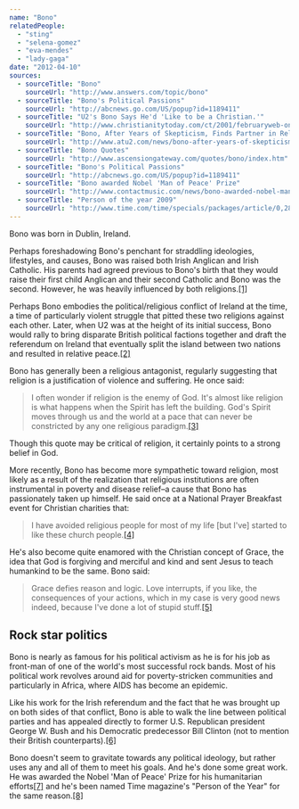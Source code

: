 ```yaml
---
name: "Bono"
relatedPeople:
  - "sting"
  - "selena-gomez"
  - "eva-mendes"
  - "lady-gaga"
date: "2012-04-10"
sources:
  - sourceTitle: "Bono"
    sourceUrl: "http://www.answers.com/topic/bono"
  - sourceTitle: "Bono's Political Passions"
    sourceUrl: "http://abcnews.go.com/US/popup?id=1189411"
  - sourceTitle: "U2's Bono Says He'd 'Like to be a Christian.'"
    sourceUrl: "http://www.christianitytoday.com/ct/2001/februaryweb-only/43.0b.html"
  - sourceTitle: "Bono, After Years of Skepticism, Finds Partner in Religion"
    sourceUrl: "http://www.atu2.com/news/bono-after-years-of-skepticism-finds-partner-in-religion.html"
  - sourceTitle: "Bono Quotes"
    sourceUrl: "http://www.ascensiongateway.com/quotes/bono/index.htm"
  - sourceTitle: "Bono's Political Passions"
    sourceUrl: "http://abcnews.go.com/US/popup?id=1189411"
  - sourceTitle: "Bono awarded Nobel 'Man of Peace' Prize"
    sourceUrl: "http://www.contactmusic.com/news/bono-awarded-nobel-man-of-peace-prize_1089431"
  - sourceTitle: "Person of the year 2009"
    sourceUrl: "http://www.time.com/time/specials/packages/article/0,28804,1946375_1947772_1947758,00.html"
---
```


Bono was born in Dublin, Ireland.

Perhaps foreshadowing Bono's penchant for straddling ideologies, lifestyles, and causes, Bono was raised both Irish Anglican and Irish Catholic. His parents had agreed previous to Bono's birth that they would raise their first child Anglican and their second Catholic and Bono was the second. However, he was heavily influenced by both religions.<a class="source-citation" href="http://www.answers.com/topic/bono" title="Bono">[1]</a>

Perhaps Bono embodies the political/religious conflict of Ireland at the time, a time of particularly violent struggle that pitted these two religions against each other. Later, when U2 was at the height of its initial success, Bono would rally to bring disparate British political factions together and draft the referendum on Ireland that eventually split the island between two nations and resulted in relative peace.<a class="source-citation" href="http://abcnews.go.com/US/popup?id=1189411" title="Bono&apos;s Political Passions">[2]</a>

Bono has generally been a religious antagonist, regularly suggesting that religion is a justification of violence and suffering. He once said:

>I often wonder if religion is the enemy of God. It's almost like religion is what happens when the Spirit has left the building. God's Spirit moves through us and the world at a pace that can never be constricted by any one religious paradigm.<a class="source-citation" href="http://www.christianitytoday.com/ct/2001/februaryweb-only/43.0b.html" title="U2&apos;s Bono Says He&apos;d &apos;Like to be a Christian.&apos;">[3]</a>

Though this quote may be critical of religion, it certainly points to a strong belief in God.

More recently, Bono has become more sympathetic toward religion, most likely as a result of the realization that religious institutions are often instrumental in poverty and disease relief–a cause that Bono has passionately taken up himself. He said once at a National Prayer Breakfast event for Christian charities that:

>I have avoided religious people for most of my life [but I've] started to like these church people.<a class="source-citation" href="http://www.atu2.com/news/bono-after-years-of-skepticism-finds-partner-in-religion.html" title="Bono, After Years of Skepticism, Finds Partner in Religion">[4]</a>

He's also become quite enamored with the Christian concept of Grace, the idea that God is forgiving and merciful and kind and sent Jesus to teach humankind to be the same. Bono said:

>Grace defies reason and logic. Love interrupts, if you like, the consequences of your actions, which in my case is very good news indeed, because I've done a lot of stupid stuff.<a class="source-citation" href="http://www.ascensiongateway.com/quotes/bono/index.htm" title="Bono Quotes">[5]</a>

## Rock star politics

Bono is nearly as famous for his political activism as he is for his job as front-man of one of the world's most successful rock bands. Most of his political work revolves around aid for poverty-stricken communities and particularly in Africa, where AIDS has become an epidemic.

Like his work for the Irish referendum and the fact that he was brought up on both sides of that conflict, Bono is able to walk the line between political parties and has appealed directly to former U.S. Republican president George W. Bush and his Democratic predecessor Bill Clinton (not to mention their British counterparts).<a class="source-citation" href="http://abcnews.go.com/US/popup?id=1189411" title="Bono&apos;s Political Passions">[6]</a>

Bono doesn't seem to gravitate towards any political ideology, but rather uses any and all of them to meet his goals. And he's done some great work. He was awarded the Nobel 'Man of Peace' Prize for his humanitarian efforts<a class="source-citation" href="http://www.contactmusic.com/news/bono-awarded-nobel-man-of-peace-prize_1089431" title="Bono awarded Nobel &apos;Man of Peace&apos; Prize">[7]</a> and he's been named Time magazine's "Person of the Year" for the same reason.<a class="source-citation" href="http://www.time.com/time/specials/packages/article/0,28804,1946375_1947772_1947758,00.html" title="Person of the year 2009">[8]</a>
